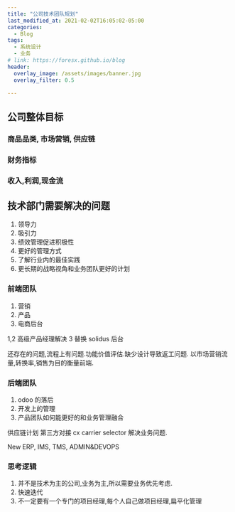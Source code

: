 ```yaml
---
title: "公司技术团队规划"
last_modified_at: 2021-02-02T16:05:02-05:00
categories:
  - Blog
tags:
  - 系统设计
  - 业务
# link: https://foresx.github.io/blog
header:
  overlay_image: /assets/images/banner.jpg
  overlay_filter: 0.5

---
```


## 公司整体目标

### 商品品类, 市场营销, 供应链

### 财务指标

### 收入,利润,现金流

## 技术部门需要解决的问题

1. 领导力
2. 吸引力
3. 绩效管理促进积极性
4. 更好的管理方式
5. 了解行业内的最佳实践
6. 更长期的战略视角和业务团队更好的计划

### 前端团队

1. 营销
2. 产品
3. 电商后台

1,2 高级产品经理解决
3 替换 solidus 后台

还存在的问题,流程上有问题.功能价值评估.缺少设计导致返工问题.
以市场营销流量,转换率,销售为目的衡量前端.

### 后端团队

1. odoo 的落后
2. 开发上的管理
3. 产品团队如何能更好的和业务管理融合

供应链计划
第三方对接
cx
carrier selector
解决业务问题.

New ERP, IMS, TMS, ADMIN&DEVOPS

### 思考逻辑

1. 并不是技术为主的公司,业务为主,所以需要业务优先考虑.
2. 快速迭代
3. 不一定要有一个专门的项目经理,每个人自己做项目经理,扁平化管理
